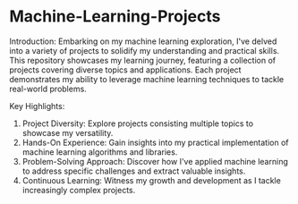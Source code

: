 # Machine-Learning-Projects
Introduction:
Embarking on my machine learning exploration, I've delved into a variety of projects to solidify my understanding and practical skills. This repository showcases my learning journey, featuring a collection of projects covering diverse topics and applications. Each project demonstrates my ability to leverage machine learning techniques to tackle real-world problems.

Key Highlights:

1. Project Diversity: Explore projects consisting multiple topics to showcase my versatility.
2. Hands-On Experience: Gain insights into my practical implementation of machine learning algorithms and libraries.
3. Problem-Solving Approach: Discover how I've applied machine learning to address specific challenges and extract valuable insights.
4. Continuous Learning: Witness my growth and development as I tackle increasingly complex projects.


